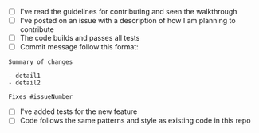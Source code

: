 - [ ] I've read the guidelines for contributing and seen the walkthrough
- [ ] I've posted on an issue with a description of how I am planning to contribute
- [ ] The code builds and passes all tests
- [ ] Commit message follow this format:

```
Summary of changes

- detail1
- detail2

Fixes #issueNumber
```

- [ ] I've added tests for the new feature
- [ ] Code follows the same patterns and style as existing code in this repo
